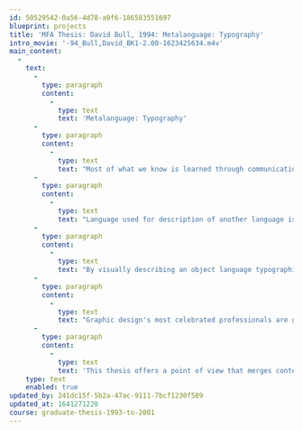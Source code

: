 ```yaml
---
id: 50529542-0a56-4d78-a9f6-186583551697
blueprint: projects
title: 'MFA Thesis: David Bull, 1994: Metalanguage: Typography'
intro_movie: '-94_Bull,David_BK1-2.00-1623425634.m4v'
main_content:
  -
    text:
      -
        type: paragraph
        content:
          -
            type: text
            text: 'Metalanguage: Typography'
      -
        type: paragraph
        content:
          -
            type: text
            text: "Most of what we know is learned through communication. What language is used to structure that communication or its context has powerful implications for what meaning is conveyed.\t"
      -
        type: paragraph
        content:
          -
            type: text
            text: "Language used for description of another language is referred to by communication and language theorists as metalanguage. Object language is that language that is the phenomena of the communication itself.\t"
      -
        type: paragraph
        content:
          -
            type: text
            text: "By visually describing an object language typographically, designers impose a typographic metalanguage on the observed object language of that being communicated. This cloaking of the object language in a typographic metalanguage becomes the first perceived expression. In formulating a typographic metalanguage, designers may allow for the typography to grow out of the object language with the intended audience in mind, or be influenced by trends or dogmas.\t"
      -
        type: paragraph
        content:
          -
            type: text
            text: "Graphic design's most celebrated professionals are guilty of applying one visual language to everything. This approach disregards the intended audience and becomes a therapeutic exercise for the designer to impose stylistic mannerisms. These stylistic mannerisms, in turn, become a matter of the audience being stylistically literate.\t"
      -
        type: paragraph
        content:
          -
            type: text
            text: 'This thesis offers a point of view that merges content of a message with its visual form in an effort to communicate an idea clearly. The meta approach to typography aids in directing the form through the object language in a manner that attempts to make possibilities aware to the designer without leading to serendipitous temptations. It becomes an umbrella under which the designer is kept aware of the path taken with the user as the primary focus.'
    type: text
    enabled: true
updated_by: 241dc15f-5b2a-47ac-9111-7bcf1230f589
updated_at: 1641271220
course: graduate-thesis-1993-to-2001
---
```

